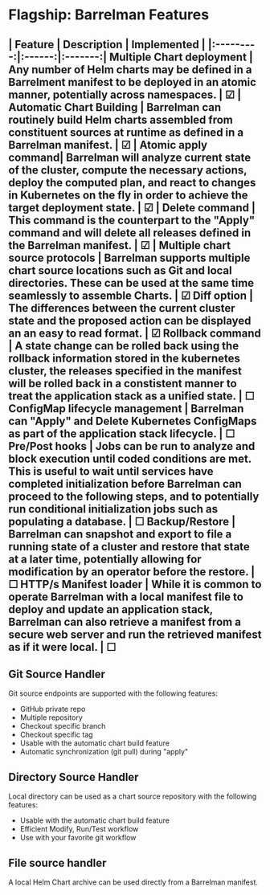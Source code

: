 Flagship: Barrelman Features
====
[//]: # (Checked = &#9745;    Unchecked = &#9744;)    
| Feature | Description | Implemented |
|:---------:|:------:|:-------:|
Multiple Chart deployment | Any number of Helm charts may be defined in a Barrelment manifest to be deployed in an atomic manner, potentially across namespaces. | &#9745; |
Automatic Chart Building | Barrelman can routinely build Helm charts assembled from constituent sources at runtime as defined in a Barrelman manifest. |   &#9745; |
Atomic apply command| Barrelman will analyze current state of the cluster, compute the necessary actions, deploy the computed plan, and react to changes in Kubernetes on the fly in order to achieve the target deployment state. | &#9745; |
Delete command | This command is the counterpart to the "Apply" command and will delete all releases defined in the Barrelman manifest. | &#9745; |
Multiple chart source protocols | Barrelman supports multiple chart source locations such as Git and local directories. These can be used at the same time seamlessly to assemble Charts. | &#9745;
Diff option | The differences between the current cluster state and the proposed action can be displayed an an easy to read format. | &#9745;
Rollback command | A state change can be rolled back using the rollback information stored in the kubernetes cluster, the releases specified in the manifest will be rolled back in a constistent manner to treat the application stack as a unified state. | &#9744;
ConfigMap lifecycle management | Barrelman can "Apply" and Delete Kubernetes ConfigMaps as part of the application stack lifecycle. | &#9744;
Pre/Post hooks | Jobs can be run to analyze and block execution until coded conditions are met. This is useful to wait until services have completed initialization before Barrelman can proceed to the following steps, and to potentially run conditional initialization jobs such as populating a database. | &#9744;
Backup/Restore | Barrelman can snapshot and export to file a running state of a cluster and restore that state at a later time, potentially allowing for modification by an operator before the restore. | &#9744;
HTTP/s Manifest loader | While it is common to operate Barrelman with a local manifest file to deploy and update an application stack, Barrelman can also retrieve a manifest from a secure web server and run the retrieved manifest as if it were local. | &#9744;
---
## Git Source Handler
Git source endpoints are supported with the following features: 
- GitHub private repo 
- Multiple repository
- Checkout specific branch
- Checkout specific tag
- Usable with the automatic chart build feature
- Automatic synchronization (git pull) during "apply"<br/>

## Directory Source Handler
Local directory can be used as a chart source repository with the following features:
- Usable with the automatic chart build feature
- Efficient Modify, Run/Test workflow
- Use with your favorite git workflow

## File source handler
A local Helm Chart archive can be used directly from a Barrelman manifest.
